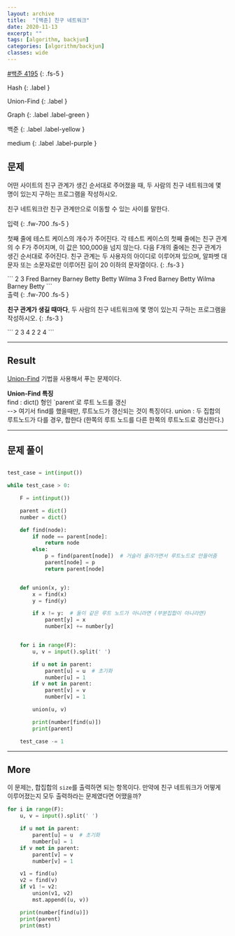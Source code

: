 ```yaml
---
layout: archive
title:  "[백준] 친구 네트워크"
date: 2020-11-13
excerpt: ""
tags: [algorithm, backjun]
categories: [algorithm/backjun]
classes: wide
---
```


[#백준 4195](https://www.acmicpc.net/problem/4195)
{: .fs-5 }

<div class="code-example" markdown="1">
Hash
{: .label }

Union-Find
{: .label }

Graph
{: .label .label-green }

백준
{: .label .label-yellow }

medium
{: .label .label-purple }
</div>

<!--more-->


## 문제
어떤 사이트의 친구 관계가 생긴 순서대로 주어졌을 때, 두 사람의 친구 네트워크에 몇 명이 있는지 구하는 프로그램을 작성하시오.

친구 네트워크란 친구 관계만으로 이동할 수 있는 사이를 말한다.

<div class="code-example" markdown="1">
입력
{: .fw-700 .fs-5 }

첫째 줄에 테스트 케이스의 개수가 주어진다. 각 테스트 케이스의 첫째 줄에는 친구 관계의 수 F가 주어지며, 이 값은 100,000을 넘지 않는다. 다음 F개의 줄에는 친구 관계가 생긴 순서대로 주어진다. 친구 관계는 두 사용자의 아이디로 이루어져 있으며, 알파벳 대문자 또는 소문자로만 이루어진 길이 20 이하의 문자열이다.
{: .fs-3 }
</div>
```
2
3
Fred Barney
Barney Betty
Betty Wilma
3
Fred Barney
Betty Wilma
Barney Betty
```

<div class="code-example" markdown="1">
출력
{: .fw-700 .fs-5 }

**친구 관계가 생길 때마다**, 두 사람의 친구 네트워크에 몇 명이 있는지 구하는 프로그램을 작성하시오.
{: .fs-3 }
</div>
```
2
3
4
2
2
4
```

---
## Result

[Union-Find](/2020/11/18/union-find.html) 기법을 사용해서 푸는 문제이다.

<div class="alert alert-primary">
<b>Union-Find 특징</b> <br/>
find : dict() 형인 `parent`로 루트 노드를 갱신 <br/>
--> 여기서 find를 했을때만, 루트노드가 갱신되는 것이 특징이다.
union : 두 집합의 루트노드가 다를 경우, 합한다 (한쪽의 루트 노드를 다른 한쪽의 루트노드로 갱신한다.)
</div>

---
## 문제 풀이


``` python

test_case = int(input())

while test_case > 0:

    F = int(input())

    parent = dict()
    number = dict()

    def find(node):
        if node == parent[node]:
            return node
        else:
            p = find(parent[node])  # 거슬러 올라가면서 루트노드로 만들어줌
            parent[node] = p
            return parent[node]


    def union(x, y):
        x = find(x)
        y = find(y)

        if x != y:  # 둘이 같은 루트 노드가 아니라면 (부분집합이 아니라면)
            parent[y] = x
            number[x] += number[y]


    for i in range(F):
        u, v = input().split(' ')

        if u not in parent:
            parent[u] = u  # 초기화
            number[u] = 1
        if v not in parent:
            parent[v] = v
            number[v] = 1

        union(u, v)

        print(number[find(u)])
        print(parent)

    test_case -= 1

```
---
## More

이 문제는, 합집합의 `size`를 출력하면 되는 항목이다. 만약에 친구 네트워크가 어떻게 이루어졌는지 모두 출력하라는 문제였다면 어땠을까?

``` python
for i in range(F):
    u, v = input().split(' ')

    if u not in parent:
        parent[u] = u  # 초기화
        number[u] = 1
    if v not in parent:
        parent[v] = v
        number[v] = 1

    v1 = find(u)
    v2 = find(v)
    if v1 != v2:
        union(v1, v2)
        mst.append((u, v))

    print(number[find(u)])
    print(parent)
    print(mst)
```
